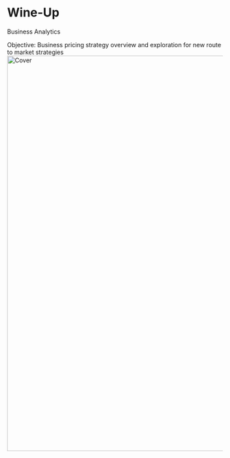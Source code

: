 # Wine-Up
Business Analytics

Objective: Business pricing strategy overview and exploration for new route to market strategies
<img width="924" alt="Cover" src="https://github.com/Edu126/Wine-Up/assets/97917696/9cb9b3d5-7ac1-484f-8005-d80fdd29e455">
